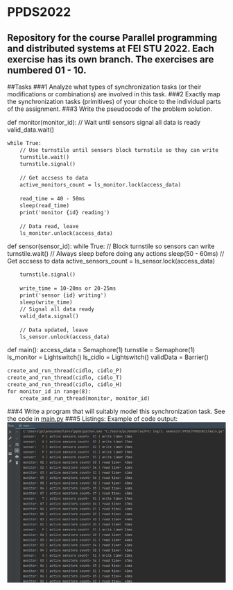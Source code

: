 # PPDS2022
Repository for the course Parallel programming and distributed systems at FEI STU 2022.
Each exercise has its own branch. The exercises are numbered 01 - 10.
---
##Tasks
###1 Analyze what types of synchronization tasks (or their modifications or combinations) are involved in this task.
###2 Exactly map the synchronization tasks (primitives) of your choice to the individual parts of the assignment.
###3 Write the pseudocode of the problem solution.

def monitor(monitor_id):
    // Wait until sensors signal all data is ready
    valid_data.wait()

    while True:
        // Use turnstile until sensors block turnstile so they can write
        turnstile.wait()
        turnstile.signal()

        // Get accsess to data
        active_monitors_count = ls_monitor.lock(access_data)

        read_time = 40 - 50ms
        sleep(read_time)
        print('monitor {id} reading')

        // Data read, leave
        ls_monitor.unlock(access_data)

def sensor(sensor_id):
    while True:
        // Block turnstile so sensors can write
        turnstile.wait()
        // Always sleep before doing any actions
        sleep(50 - 60ms)
        // Get accsess to data
        active_sensors_count = ls_sensor.lock(access_data)

        turnstile.signal()

        write_time = 10-20ms or 20-25ms
        print('sensor {id} writing')
        sleep(write_time)
        // Signal all data ready
        valid_data.signal()

        // Data updated, leave
        ls_sensor.unlock(access_data)

def main():
    access_data = Semaphore(1)
    turnstile = Semaphore(1)
    ls_monitor = Lightswitch()
    ls_cidlo = Lightswitch()
    validData = Barrier()

    create_and_run_thread(cidlo, cidlo_P)
    create_and_run_thread(cidlo, cidlo_T)
    create_and_run_thread(cidlo, cidlo_H)
    for monitor_id in range(8):
        create_and_run_thread(monitor, monitor_id)
        

###4 Write a program that will suitably model this synchronization task.
See the code in [main.py](main.py)
###5 Listings:
Example of code output:
![img.png](img.png)